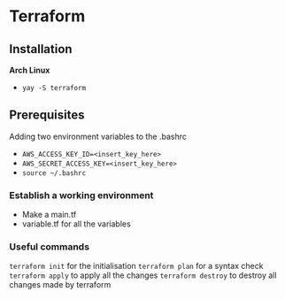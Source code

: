 # Terraform

## Installation

**Arch Linux**
- `yay -S terraform`

## Prerequisites 

Adding two environment variables to the .bashrc

- `AWS_ACCESS_KEY_ID=<insert_key_here>`
- `AWS_SECRET_ACCESS_KEY=<insert_key_here>`
- `source ~/.bashrc`

### Establish a working environment

- Make a main.tf
- variable.tf for all the variables

### Useful commands

`terraform init` for the initialisation
`terraform plan` for a syntax check
`terraform apply` to apply all the changes
`terraform destroy` to destroy all changes made by terraform


